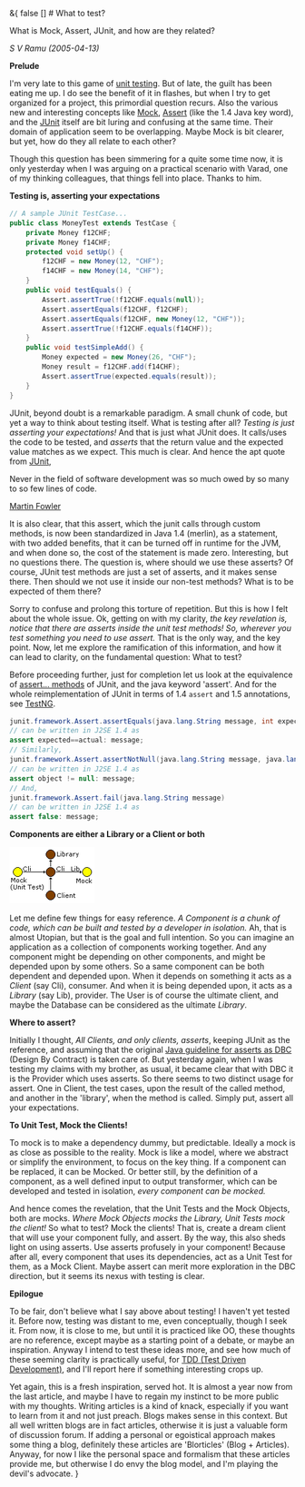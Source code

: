 &{<nil> false <nil> <nil> [] <nil> <nil> <nil> <nil> # What to test?

What is Mock, Assert, JUnit, and how are they related?

*S V Ramu (2005-04-13)*

**Prelude**

I'm very late to this game of [unit testing](http://c2.com/cgi/wiki?UnitTest). But of late, the guilt has been eating me up. I do see the benefit of it in flashes, but when I try to get organized for a project, this primordial question recurs. Also the various new and interesting concepts like [Mock](http://c2.com/cgi/wiki?MockObject), [Assert](http://java.sun.com/j2se/1.4.2/docs/guide/lang/assert.html) (like the 1.4 Java key word), and the [JUnit](http://www.junit.org/) itself are bit luring and confusing at the same time. Their domain of application seem to be overlapping. Maybe Mock is bit clearer, but yet, how do they all relate to each other?

Though this question has been simmering for a quite some time now, it is only yesterday when I was arguing on a practical scenario with Varad, one of my thinking colleagues, that things fell into place. Thanks to him.

**Testing is, asserting your expectations**

```java
// A sample JUnit TestCase...
public class MoneyTest extends TestCase {
    private Money f12CHF;
    private Money f14CHF;
    protected void setUp() {
        f12CHF = new Money(12, "CHF");
        f14CHF = new Money(14, "CHF");
    }
    public void testEquals() {
        Assert.assertTrue(!f12CHF.equals(null));
        Assert.assertEquals(f12CHF, f12CHF);
        Assert.assertEquals(f12CHF, new Money(12, "CHF"));
        Assert.assertTrue(!f12CHF.equals(f14CHF));
    }
    public void testSimpleAdd() {
        Money expected = new Money(26, "CHF");
        Money result = f12CHF.add(f14CHF);
        Assert.assertTrue(expected.equals(result));
    }
}
```

JUnit, beyond doubt is a remarkable paradigm. A small chunk of code, but yet a way to think about testing itself. What is testing after all? *Testing is just asserting your expectations!* And that is just what JUnit does. It calls/uses the code to be tested, and *asserts* that the return value and the expected value matches as we expect. This much is clear. And hence the apt quote from [JUnit](http://www.junit.org/),

Never in the field of software development was so much owed by so many to so few lines of code.

[Martin Fowler](http://www.martinfowler.com/)

It is also clear, that this assert, which the junit calls through custom methods, is now been standardized in Java 1.4 (merlin), as a statement, with two added benefits, that it can be turned off in runtime for the JVM, and when done so, the cost of the statement is made zero. Interesting, but no questions there. The question is, where should we use these asserts? Of course, JUnit test methods are just a set of asserts, and it makes sense there. Then should we not use it inside our non-test methods? What is to be expected of them there?

Sorry to confuse and prolong this torture of repetition. But this is how I felt about the whole issue. Ok, getting on with my clarity, *the key revelation is, notice that there are asserts inside the unit test methods! So, wherever you test something you need to use assert.* That is the only way, and the key point. Now, let me explore the ramification of this information, and how it can lead to clarity, on the fundamental question: What to test?

Before proceeding further, just for completion let us look at the equivalence of [assert... methods](http://www.junit.org/junit/javadoc/3.8.1/junit/framework/Assert.html) of JUnit, and the java keyword 'assert'. And for the whole reimplementation of JUnit in terms of 1.4 `assert` and 1.5 annotations, see [TestNG](http://beust.com/testng/).

```java
junit.framework.Assert.assertEquals(java.lang.String message, int expected, int actual)
// can be written in J2SE 1.4 as
assert expected==actual: message;
// Similarly, 
junit.framework.Assert.assertNotNull(java.lang.String message, java.lang.Object object)
// can be written in J2SE 1.4 as
assert object != null: message;
// And,
junit.framework.Assert.fail(java.lang.String message)
// can be written in J2SE 1.4 as
assert false: message;
```

**Components are either a Library or a Client or both**

![Components](/assets/images/What%20to%20test/5b66639b1675b9217f384a162418a92f.jpg)

Let me define few things for easy reference. *A Component is a chunk of code, which can be built and tested by a developer in isolation.* Ah, that is almost Utopian, but that is the goal and full intention. So you can imagine an application as a collection of components working together. And any component might be depending on other components, and might be depended upon by some others. So a same component can be both dependent and depended upon. When it depends on something it acts as a *Client* (say Cli), consumer. And when it is being depended upon, it acts as a *Library* (say Lib), provider. The User is of course the ultimate client, and maybe the Database can be considered as the ultimate *Library*.

**Where to assert?**

Initially I thought, *All Clients, and only clients, asserts*, keeping JUnit as the reference, and assuming that the original [Java guideline for asserts as DBC](http://java.sun.com/j2se/1.4.2/docs/guide/lang/assert.html) (Design By Contract) is taken care of. But yesterday again, when I was testing my claims with my brother, as usual, it became clear that with DBC it is the Provider which uses asserts. So there seems to two distinct usage for assert. One in Client, the test cases, upon the result of the called method, and another in the 'library', when the method is called. Simply put, assert all your expectations.

**To Unit Test, Mock the Clients!**

To mock is to make a dependency dummy, but predictable. Ideally a mock is as close as possible to the reality. Mock is like a model, where we abstract or simplify the environment, to focus on the key thing. If a component can be replaced, it can be Mocked. Or better still, by the definition of a component, as a well defined input to output transformer, which can be developed and tested in isolation, *every component can be mocked.*

And hence comes the revelation, that the Unit Tests and the Mock Objects, both are mocks. *Where Mock Objects mocks the Library, Unit Tests mock the client!* So what to test? Mock the clients! That is, create a dream client that will use your component fully, and assert. By the way, this also sheds light on using asserts. Use asserts profusely in your component! Because after all, every component that uses its dependencies, act as a Unit Test for them, as a Mock Client. Maybe assert can merit more exploration in the DBC direction, but it seems its nexus with testing is clear.

**Epilogue**

To be fair, don't believe what I say above about testing! I haven't yet tested it. Before now, testing was distant to me, even conceptually, though I seek it. From now, it is close to me, but until it is practiced like OO, these thoughts are no reference, except maybe as a starting point of a debate, or maybe an inspiration. Anyway I intend to test these ideas more, and see how much of these seeming clarity is practically useful, for [TDD (Test Driven Development)](http://www.extremeprogramming.org/rules/testfirst.html), and I'll report here if something interesting crops up.

Yet again, this is a fresh inspiration, served hot. It is almost a year now from the last article, and maybe I have to regain my instinct to be more public with my thoughts. Writing articles is a kind of knack, especially if you want to learn from it and not just preach. Blogs makes sense in this context. But all well written blogs are in fact articles, otherwise it is just a valuable form of discussion forum. If adding a personal or egoistical approach makes some thing a blog, definitely these articles are 'Blorticles' (Blog + Articles). Anyway, for now I like the personal space and formalism that these articles provide me, but otherwise I do envy the blog model, and I'm playing the devil's advocate.
}
